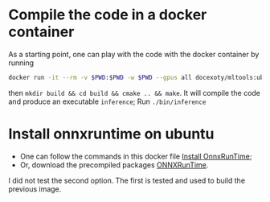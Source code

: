 # Compile the code in a docker container
As a starting point, one can play with the code with the docker container by running

```bash
docker run -it --rm -v $PWD:$PWD -w $PWD --gpus all docexoty/mltools:ubuntu20.04
```

then `mkdir build && cd build && cmake .. && make`. 
It will compile the code and produce an executable `inference`;
Run `./bin/inference`


# Install onnxruntime on ubuntu

* One can follow the commands in this docker file [Install OnnxRunTime](https://github.com/leimao/ONNX-Runtime-Inference/blob/main/docker/onnxruntime-cuda.Dockerfile#L115);
* Or, download the precompiled packages [ONNXRunTime](https://onnxruntime.ai/docs/how-to/install.html#inference).

I did not test the second option. The first is tested and used to build the previous image.